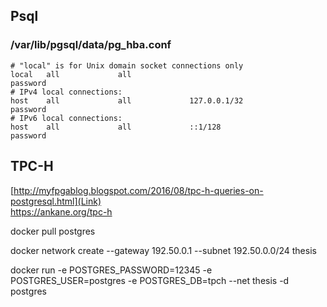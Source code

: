 ## Psql

### /var/lib/pgsql/data/pg_hba.conf
```
# "local" is for Unix domain socket connections only
local   all             all                                     password
# IPv4 local connections:
host    all             all             127.0.0.1/32            password
# IPv6 local connections:
host    all             all             ::1/128                 password
```

## TPC-H

[http://myfpgablog.blogspot.com/2016/08/tpc-h-queries-on-postgresql.html](Link)   
https://ankane.org/tpc-h



docker pull postgres

docker network create --gateway 192.50.0.1 --subnet 192.50.0.0/24 thesis

docker run -e POSTGRES_PASSWORD=12345 -e POSTGRES_USER=postgres -e POSTGRES_DB=tpch --net thesis -d postgres
